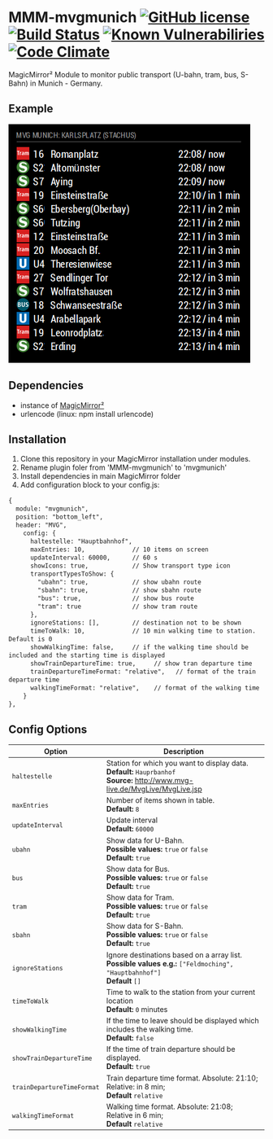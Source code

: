 # MMM-mvgmunich [![GitHub license](https://img.shields.io/badge/license-MIT-blue.svg)](https://github.com/mrVragec/MMM-mvgmunich/raw/master/LICENSE) [![Build Status](https://api.travis-ci.org/mrVragec/MMM-mvgmunich.svg?branch=master)](https://travis-ci.org/mrVragec/MMM-mvgmunich) [![Known Vulnerabiliries](https://snyk.io/test/github/mrvragec/mmm-mvgmunich/badge.svg)](https://snyk.io/test/github/mrvragec/mmm-mvgmunich) [![Code Climate](https://codeclimate.com/github/mrVragec/MMM-mvgmunich/badges/gpa.svg)](https://codeclimate.com/github/mrVragec/MMM-mvgmunich)

MagicMirror² Module to monitor public transport (U-bahn, tram, bus, S-Bahn) in Munich - Germany.

## Example
![](.github/Example_4.png)

## Dependencies
* instance of [MagicMirror²](https://github.com/MichMich/MagicMirror)
* urlencode (linux: npm install urlencode)

## Installation
1. Clone this repository in your MagicMirror installation under modules.
2. Rename plugin foler from 'MMM-mvgmunich' to 'mvgmunich'
3. Install dependencies in main MagicMirror folder
4. Add configuration block to your config.js:
```
{
  module: "mvgmunich",
  position: "bottom_left",
  header: "MVG",
    config: {
      haltestelle: "Hauptbahnhof",
      maxEntries: 10,             // 10 items on screen
      updateInterval: 60000,      // 60 s
      showIcons: true,            // Show transport type icon
      transportTypesToShow: {
        "ubahn": true,            // show ubahn route
        "sbahn": true,            // show sbahn route
        "bus": true,              // show bus route
        "tram": true              // show tram route
      },
      ignoreStations: [],         // destination not to be shown
      timeToWalk: 10,             // 10 min walking time to station. Default is 0
      showWalkingTime: false,     // if the walking time should be included and the starting time is displayed
      showTrainDepartureTime: true,     // show tran departure time
      trainDepartureTimeFormat: "relative",   // format of the train departure time
      walkingTimeFormat: "relative",    // format of the walking time
    }
},
```

## Config Options
| **Option**        | **Description** |
| --- | --- |
| `haltestelle`     | Station for which you want to display data. <br> **Default:** `Hauprbanhof` <br> **Source:** http://www.mvg-live.de/MvgLive/MvgLive.jsp |
| `maxEntries`      | Number of items shown in table. <br> **Default:** `8` |
| `updateInterval`  | Update interval <br> **Default:** `60000` |
| `ubahn`           | Show data for U-Bahn. <br> **Possible values:** `true` or `false` <br> **Default:** `true` |
| `bus`             | Show data for Bus. <br> **Possible values:** `true` or `false` <br> **Default:** `true` |
| `tram`            | Show data for Tram. <br> **Possible values:** `true` or `false` <br> **Default:** `true` |
| `sbahn`           | Show data for S-Bahn. <br> **Possible values:** `true` or `false` <br> **Default:** `true` |
| `ignoreStations`  | Ignore destinations based on a array list. <br> **Possible values e.g.:** `["Feldmoching", "Hauptbahnhof"]` <br> **Default** `[]` |
| `timeToWalk`      | Time to walk to the station from your current location <br> **Default:** `0` minutes |
| `showWalkingTime`  | If the time to leave should be displayed which includes the walking time. <br> **Default:** `false` |
| `showTrainDepartureTime` | If the time of train departure should be displayed. <br> **Default:** `true` |
| `trainDepartureTimeFormat` | Train departure time format. Absolute: 21:10; Relative: in 8 min; <br> **Default** `relative` |
| `walkingTimeFormat` | Walking time format. Absolute: 21:08; Relative in 6 min; <br> **Default** `relative` |
